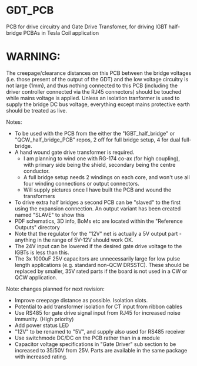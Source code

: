 # GDT_PCB
PCB for drive circuitry and Gate Drive Transfomer, for driving IGBT half-bridge PCBAs in Tesla Coil application

# WARNING:
The creepage/clearance distances on this PCB between the bridge voltages (i.e. those present of the output of the GDT) and the low voltage circuitry is not large (1mm), and thus nothing connected to this PCB (including the driver controller connected via the RJ45 connectors) should be touched while mains voltage is applied. Unless an isolation tranformer is used to supply the bridge DC bus voltage, everything except mains protective earth should be treated as live.

Notes:
- To be used with the PCB from the either the "IGBT_half_bridge" or "QCW_half_bridge_PCB" repos, 2 off for full bridge setup, 4 for dual full-bridge.
- A hand wound gate drive transformer is required.
  - I am planning to wind one with RG-174 co-ax (for high coupling), with primary side being the shield, secondary being the centre conductor.
  - A full bridge setup needs 2 windings on each core, and won't use all four winding connections or output connectors.
  - Will supply pictures once I have built the PCB and wound the transformers
- To drive extra half bridges a second PCB can be "slaved" to the first using the expansion connection. An output variant has been created named "SLAVE" to show this
- PDF schematics, 3D info, BoMs etc are located within the "Reference Outputs" directory
- Note that the regulator for the "12V" net is actually a 5V output part - anything in the range of 5V-12V should work OK.
- The 24V input can be lowered if the desired gate drive voltage to the IGBTs is less than this.
- The 3x 1000uF 25V capacitors are unnecessarily large for low pulse length applications (e.g. standard non-QCW DRSSTC). These should be replaced by smaller, 35V rated parts if the board is not used in a CW or QCW application.

Note: changes planned for next revision:
- Improve creepage distance as possible. Isolation slots.
- Potential to add transformer isolation for CT input from ribbon cables
- Use RS485 for gate drive signal input from RJ45 for increased noise immunity. (High priority)
- Add power status LED
- "12V" to be renamed to "5V", and supply also used for RS485 receiver
- Use switchmode DC/DC on the PCB rather than in a module
- Capacitor voltage specifications in "Gate Driver" sub section to be increased to 35/50V from 25V. Parts are available in the same package with increased rating.
